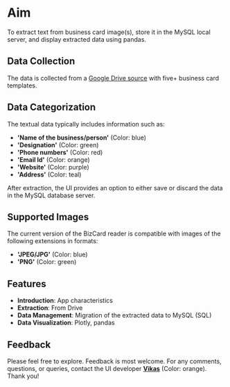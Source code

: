 # **Aim**
To extract text from business card image(s), store it in the MySQL local server, and display extracted data using pandas.

## **Data Collection**
The data is collected from a [Google Drive source](https://drive.google.com/drive/folders/1FhLOdeeQ4Bfz48JAfHrU_VXvNTRgajhp) with five+ business card templates.

## **Data Categorization**
The textual data typically includes information such as:
- **'Name of the business/person'** (Color: blue)
- **'Designation'** (Color: green)
- **'Phone numbers'** (Color: red)
- **'Email Id'** (Color: orange)
- **'Website'** (Color: purple)
- **'Address'** (Color: teal)

After extraction, the UI provides an option to either save or discard the data in the MySQL database server.

## **Supported Images**
The current version of the BizCard reader is compatible with images of the following extensions in formats:
- **'JPEG/JPG'** (Color: blue)
- **'PNG'** (Color: green)

## **Features**
- **Introduction**: App characteristics
- **Extraction**: From Drive
- **Data Management**: Migration of the extracted data to MySQL (SQL)
- **Data Visualization**: Plotly, pandas

## **Feedback**
Please feel free to explore. Feedback is most welcome. For any comments, questions, or queries, contact the UI developer **[Vikas](mailto:vikki.4me@gmail.com)** (Color: orange). Thank you!
